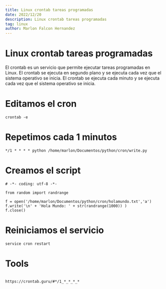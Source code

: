 ```yaml
---
title: Linux crontab tareas programadas
date: 2022/12/20
description: Linux crontab tareas programadas
tag: linux
author: Marlon Falcon Hernandez
---
```


# Linux crontab tareas programadas
El crontab es un servicio que permite ejecutar tareas programadas en Linux. El crontab se ejecuta en segundo plano y se ejecuta cada vez que el sistema operativo se inicia. El crontab se ejecuta cada minuto y se ejecuta cada vez que el sistema operativo se inicia.

# Editamos el cron
```  
crontab -e
```  

# Repetimos cada 1 minutos
```  
*/1 * * * * python /home/marlon/Documentos/python/cron/write.py
```  


# Creamos el script
```  
# -*- coding: utf-8 -*-

from random import randrange

f = open('/home/marlon/Documentos/python/cron/holamundo.txt','a')
f.write('\n' + 'Hola Mundo: ' + str(randrange(1000)) )
f.close()
```  

# Reiniciamos el servicio
```  
service cron restart

```  
# Tools
```  

https://crontab.guru/#*/1_*_*_*_*
```  